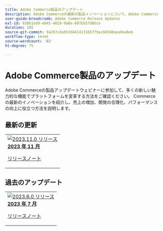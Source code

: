 ```yaml
---
title: Adobe Commerce製品のアップデート
description: Adobe Commerceの最新の製品イノベーションについて、Adobe Commerce製品チームが発表します。
user-guide-breadcrumb: Adobe Commerce Release Updates
exl-id: 838b1ed9-eb45-4818-9a8e-807b557d0bce
duration: 105
source-git-commit: 9a297cda953d4414131657f9ac84580aea0eabeb
workflow-type: tm+mt
source-wordcount: '82'
ht-degree: 7%

---
```


# Adobe Commerce製品のアップデート

Adobe Commerceの製品アップデートウェビナーに参加して、多くの新しい魅力的な機能でプラットフォームを変革する方法をご確認ください。 Commerceの最新のイノベーションを紹介し、売上の増加、開発の合理化、パフォーマンスの向上に役立つ方法を説明します。

## 最新の更新

<table style="max-width: 50%;">
  <tr>
    <td>
      <a href="2023/nov2023.md">
        <img alt="2023.11.0 リリース" src="https://video.tv.adobe.com/v/3425732/?format=jpeg" />
      </a>
      <div>
        <a href="2023/nov2023.md">
          <strong>2023 年 11 月 </strong>
          <br/>
        </a>
          <!-- <em>Release date June 2023 </em> -->
      </div>
      <p>
        <a href="https://experienceleague.adobe.com/docs/commerce-operations/release/notes/overview.html?lang=ja">リリースノート</a>
      <p>
    </td>
  </tr>  
</table>

## 過去のアップデート

<table style="max-width: 50%;">
  <tr>
    <td>
      <a href="2023/july2023.md">
        <img alt="2023.6.0 リリース" src="https://video.tv.adobe.com/v/3422012?format=jpeg" />
      </a>
      <div>
        <a href="2023/july2023.md">
          <strong>2023 年 7 月 </strong>
          <br/>
        </a>
          <!-- <em>Release date June 2023 </em> -->
      </div>
      <p>
        <a href="https://experienceleague.adobe.com/docs/commerce-operations/release/notes/overview.html?lang=ja">リリースノート</a>
      <p>
    </td>
  </tr>  
</table>

<!--

## Past Updates

<table style="max-width: 50%;">
  <tr>
    <td>
      <a href="2023/2023-4-0.md">
        <img alt="2023.4.0 Release" src="2023/assets/2023-4-0-thumb.png" />
      </a>
      <div>
        <a href="2023/2023-4-0.md">
          <strong>Release | 2023.4.0</strong>
          <br/>
        </a>
          <em>Release date June 2023 </em>
      </div>
      <p>
        <a href="https://experienceleague.adobe.com/docs/experience-manager-cloud-service/content/release-notes/release-notes/release-notes-current.html?lang=ja">Release notes</a>
      <p>
    </td>
    <td>
      <a href="2023/2023-2-0.md">
        <img alt="2023.2.0 Release" src="2023/assets/2023-2-0-thumb.png" />
      </a>
      <div>
        <a href="2023/2023-2-0.md">
          <strong>Release | 2023.2.0</strong>
          <br/>
        </a>
          <em>Release date Mar 2023 </em>
      </div>
      <p>
        <a href="https://experienceleague.adobe.com/docs/experience-manager-cloud-service/content/release-notes/release-notes/release-notes-current.html?lang=ja">Release notes</a>
      <p>
    </td>
    <td>
      <a href="2023/2023-1-0.md">
        <img alt="2023.1.0 Release" src="2023/assets/2023-1-0-thumb.png" />
      </a>
      <div>
        <a href="2023/2023-1-0.md">
          <strong>Release | 2023.1.0</strong>
          <br/>
        </a>
          <em>Release date  Feb 2023 </em>
      </div>
      <p>
        <a href="https://experienceleague.adobe.com/docs/experience-manager-cloud-service/content/release-notes/release-notes/release-notes-current.html?lang=ja">Release notes</a>
      <p>
    </td>
  </tr>  
  <tr> 
    <td>
      <a href="2022/2022-10-0.md">
        <img alt="2022.10.0 Release" src="2022/assets/2022-10-0-thumb.png" />
      </a>
      <div>
        <a href="2022/2022-10-0.md">
          <strong>Release | 2022.10.0</strong>
          <br/>
        </a>
          <em>Release date  Oct 13, 2022 </em>
      </div>
      <p>
        <a href="https://experienceleague.adobe.com/docs/experience-manager-cloud-service/content/release-notes/release-notes/release-notes-current.html?lang=ja">Release notes</a>
      <p>
    </td>
    <td>
      <a href="2022/2022-8-0.md">
        <img alt="2022.8.0 Release" src="2022/assets/2022-8-0-thumb.png" />
      </a>
      <div>
        <a href="2022/2022-8-0.md">
          <strong>Release | 2022.8.0</strong>
          <br/>
        </a>
          <em>Release date  Sept 1, 2022 </em>
      </div>
      <p>
        <a href="https://experienceleague.adobe.com/docs/experience-manager-cloud-service/content/release-notes/release-notes/release-notes-current.html?lang=ja">Release notes</a>
      <p>
    </td>
    <td>
      <a href="2022/2022-7-0.md">
        <img alt="2022.7.0 Release" src="2022/assets/2022-7-0-thumb.png" />
      </a>
      <div>
        <a href="2022/2022-7-0.md">
          <strong>Release | 2022.7.0</strong>
          <br/>
        </a>
          <em>Release date  Aug 8, 2022 </em>
      </div>
      <p>
        <a href="https://experienceleague.adobe.com/docs/experience-manager-cloud-service/content/release-notes/release-notes/release-notes-current.html?lang=ja">Release notes</a>
      <p>
    </td>
</tr>
<tr>
    <td>
      <a href="2022/2022-6-0.md">
        <img alt="2022.6.0 Release" src="2022/assets/2022-6-0-thumb.png" />
      </a>
      <div>
        <a href="2022/2022-6-0.md">
          <strong>Release | 2022.6.0</strong>
          <br/>
        </a>
          <em>Release date  June 30, 2022 </em>
      </div>
      <p>
        <a href="https://experienceleague.adobe.com/docs/experience-manager-cloud-service/content/release-notes/release-notes/release-notes-current.html?lang=ja">Release notes</a>
      <p>
    </td>
    <td>
      <a href="2022/2022-5-0.md">
        <img alt="2022.5.0 Release" src="2022/assets/2022-5-0-thumb.png" />
      </a>
      <div>
        <a href="2022/2022-5-0.md">
          <strong>Release | 2022.5.0</strong>
          <br/>
        </a>
          <em>Release date  June 9, 2022 </em>
      </div>
      <p>
        <a href="https://experienceleague.adobe.com/docs/experience-manager-cloud-service/content/release-notes/release-notes/release-notes-current.html?lang=ja">Release notes</a>
      <p>
    </td>
    <td>
      <a href="2022/2022-4-0.md">
        <img alt="2022.4.0 Release" src="2022/assets/2022-4-0.png" />
      </a>
      <div>
        <a href="2022/2022-4-0.md">
          <strong>Release | 2022.4.0</strong>
          <br/>
        </a>
          <em>Released  May 5, 2022 </em>
      </div>
      <p>
        <a href="https://experienceleague.adobe.com/docs/experience-manager-cloud-service/content/release-notes/release-notes/release-notes-current.html?lang=ja">Release notes</a>
      <p>
    </td>
  </tr>
</table>

-->
